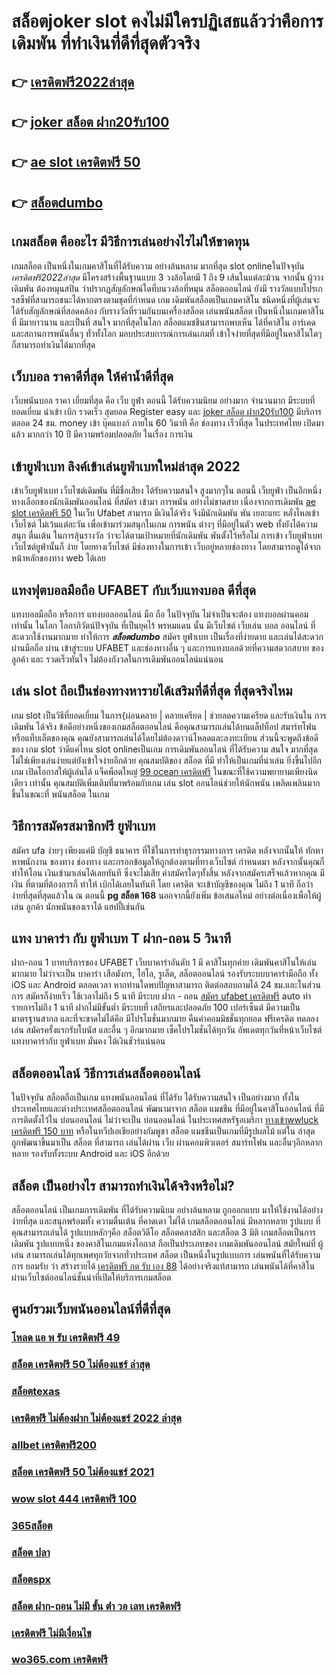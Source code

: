 # สล็อตjoker  slot  คงไม่มีใครปฏิเสธแล้วว่าคือการเดิมพัน ที่ทำเงินที่ดีที่สุดตัวจริง

## 👉 [เครดิตฟรี2022ล่าสุด](https://www.ufaeat.com/register/)
## 👉 [joker สล็อต ฝาก20รับ100](https://www.ufaeat.com/ทางเข้ายูฟ่าเบท-ufabet/)
## 👉 [ae slot เครดิตฟรี 50](https://www.ufaeat.com/credit-free-50/)
## 👉 [สล็อตdumbo](https://www.ufaeat.com/ทางเข้ายูฟ่าเบท-ufabet/)

##  เกมสล็อต คืออะไร มีวิธีการเล่นอย่างไรไม่ให้ขาดทุน

เกมสล็อต เป็นหนึ่งในเกมคาสิโนที่ได้รับความ อย่างล้นหลาม มากที่สุด  slot onlineในปัจจุบัน *เครดิตฟรี2022ล่าสุด* มีโครงสร้างพื้นฐานแบบ 3 วงล้อโดยมี 1 ถึง 9 เส้นในแต่ละม้วน จากนั้น ผู้วางเดิมพัน ต้องหมุนสปิน ว่าปรากฏสัญลักษณ์ใดที่บนวงล้อที่หมุน  สล็อตออนไลน์ ยังมี รางวัลแบบโปรเกรสซีฟที่สามารถชนะได้หากตรงตามชุดที่กำหนด เกม เดิมพันสล็อตเป็นเกมคาสิโน ชนิดหนึ่งที่ผู้เล่นจะได้รับสัญลักษณ์ที่สอดคล้อง กับรางวัลที่รวมกันบนเครื่องสล็อต เล่นพนันสล็อต เป็นหนึ่งในเกมคาสิโนที่ มีมายาวนาน และเป็นที่ สนใจ มากที่สุดในโลก สล็อตแมชชีนสามารถพบเห็น ได้ที่คาสิโน อาร์เคด และสถานการพนันอื่นๆ ทั่วทั้งโลก มอบประสบการณ์การเล่นเกมที่ เข้าใจง่ายที่สุดที่มีอยู่ในคาสิโนใดๆ ก็สามารถทำเงินได้มากที่สุด 

## เว็บบอล ราคาดีที่สุด ให้ค่าน้ำดีที่สุด

 เว็บพนันบอล  ราคา   เยี่ยมที่สุด คือ   เว็บ  ยูฟ่า  ตอนนี้ ได้รับความนิยม   อย่างมาก จำนวนมาก  มีระบบที่ยอดเยี่ยม   นำเข้า   เบิก  รวดเร็ว   สุดยอด  Register   easy  และ [joker สล็อต ฝาก20รับ100](https://www.ufaeat.com/credit-free-50/) มีบริการ   ตลอด 24 ชม.   money เข้า   บุ๊คแบงก์ ภายใน   60 วินาที  คือ   ช่องทาง  เร็วที่สุด  ในประเทศไทย  เปิดมาแล้ว มากกว่า  10 ปี  มีความพร้อมปลอดภัย ในเรื่อง การเงิน 

## เข้ายูฟ่าเบท ลิงค์เข้าเล่นยูฟ่าเบทใหม่ล่าสุด 2022 

เข้าเว็บยูฟ่าเบท  เว็บไซต์เดิมพัน  ที่มีชื่อเสียง  ได้รับความสนใจ สูงมากๆใน ตอนนี้ เว็บยูฟ่า  เป็นอีกหนึ่งทางเลือกของนักเดิมพันออนไลน์  ที่สมัคร เข้ามา การพนัน อย่างไม่ขาดสาย เนื่องจากการเดิมพัน [ae slot เครดิตฟรี 50](https://www.ufaeat.com/ทางเข้ายูฟ่าเบท-ufabet/) ในเว็บ Ufabet สามารถ มีเงินได้จริง จึงมีนักเดิมพัน พัน เยอะแยะ หลั่งไหลเข้าเว็บไซต์ ไม่เว้นแต่ละวัน เพื่อเข้ามาร่วมสนุกในเกม การพนัน ต่างๆ ที่มีอยู่ในตัว web  ทั้งยังได้ความสนุก ตื่นเต้น ในการลุ้นรางวัล ว่าจะได้ตามเป้าหมายที่นักเดิมพัน พันตั้งไว้หรือไม่ การเข้า เว็บยูฟ่าเบท เว็บไซต์ยูฟ่านั้นก็ ง่าย  โดยทางเว็บไซต์ มีช่องทางในการเข้า เว็บอยู่หลายช่องทาง โดยสามารถดูได้จากหน้าหลักของทาง web ได้เลย


##  แทงฟุตบอลมือถือ UFABET  กับเว็บแทงบอล ดีที่สุด

แทงบอลมือถือ หรือการ แทงบอลออนไลน์ มือ ถือ ในปัจจุบัน ไม่จำเป็นจะต้อง แทงบอลผ่านคอม เท่านั้น ในโลก โลกาภิวัตน์ปัจจุบัน  ที่เป็นยุคไร้ พรหมแดน  นั้น มีเว็บไซต์ เว็บเล่น บอล ออนไลน์ ที่สะดวกใช้งานมากมาย ทำให้การ ***สล็อตdumbo*** สมัคร ยูฟ่าเบท เป็นเรื่องที่ง่ายดาย และเล่นได้สะดวกผ่านมือถือ ผ่าน  เข้าสู่ระบบ UFABET และช่องทางอื่น ๆ  และการแทงบอลด้วยที่ความสดวกสบาย ของลูกค้า และ รวดเร็วทันใจ ไม่ต้องกังวลในการเดิมพันออนไลน์แน่นอน

## เล่น slot ถือเป็นช่องทางหารายได้เสริมที่ดีที่สุด ที่สุดจริงไหม

เกม slot เป็นวิธีที่ยอดเยี่ยม ในการ{ผ่อนคลาย | คลายเครียด | ช่วยลดความเครียด และรับเงินใน การเดิมพัน ได้จริง ข้อดีอย่างหนึ่งของเกมสล็อตออนไลน์ คือคุณสามารถเล่นได้บนแล็ปท็อป สมาร์ทโฟน หรือแท็บเล็ตของคุณ คุณยังสามารถเล่นได้โดยไม่ต้องดาวน์โหลดและลงทะเบียน ส่วนนี้จะพูดถึงข้อดีของ เกม slot ว่าดีแค่ไหน  slot onlineเป็นเกม  การเดิมพันออนไลน์ ที่ได้รับความ สนใจ มากที่สุด ไม่ใช่เพียงเล่นง่ายแต่ยังเข้าใจง่ายอีกด้วย คุณสมบัติของ สล็อต ที่มี ทำให้เป็นเกมที่น่าเล่น ยิ่งขึ้นไปอีกเกม เปิดโอกาสให้ผู้เล่นได้ แจ็คพ็อตใหญ่ [99 ocean เครดิตฟรี](https://www.ufaeat.com/register/) ในขณะที่ใช้ความพยายามเพียงนิดเดียว เท่านั้น คุณสมบัติเพิ่มเติมที่มาพร้อมกับเกม เล่น slot ออนไลน์ช่วยให้นักพนัน เพลิดเพลินมากขึ้นในขณะที่ พนันสล็อต ในเกม


## วิธีการสมัครสมาชิกฟรี  ยูฟ่าเบท  

สมัคร ufa ง่ายๆ  เพียงแค่มี บัญชี ธนาคาร ที่ใช้ในการทำธุรกรรมทางการ เครดิต หลังจากนั้นให้ ทักหาหาพนักงาน ของทาง  ช่องทาง และกรอกข้อมูลให้ถูกต้องตามที่ทางเว็บไซต์ กำหนดมา หลังจากนั้นคุณก็ ทำให้โอน เงินเข้ามาเล่นได้เลยทันที ซึ่งจะไม่เสีย ค่าสมัครใดๆทั้งสิ้น หลังจากสมัครเสร็จแล้วหากคุณ มีเงิน ที่ตามที่ต้องการก็  ทำให้ เบิกได้เลยในทันที โดย เครดิต จะเข้าบัญชีของคุณ  ไม่ถึง  1 นาที ถือว่า ง่ายที่สุดที่สุดแล้วใน ณ ตอนนี้ **pg สล็อต 168** นอกจากนี้ยังเพิ่ม ข้อเสนอใหม่ อย่างต่อเนื่องเพื่อให้ผู้เล่น ลูกค้า นักพนันของเราได้ แฮปปี้เช่นกัน

## แทง  บาคาร่า กับ ยูฟ่าเบท T  ฝาก-ถอน 5 วินาที

ฝาก-ถอน  1 บาทบริการของ UFABET เว็บบาคาร่าอันดับ 1 มี  คาสิโนทุกค่าย เดิมพันคาสิโนให้เล่นมากมาย ไม่ว่าจะเป็น บาคาร่า เสือมังกร, ไฮโล, รูเล็ต, สล็อตออนไลน์ รองรับระบบบาคาร่ามือถือ ทั้ง iOS และ Android ตลอดเวลา หากท่านใดพบปัญหาสามารถ ติดต่อสอบถามได้ 24 ชม.และในส่วนการ สมัครก็ง่ายเร็ว ใช้เวลาไม่ถึง 5 นาที มีระบบ ฝาก - ถอน [สมัคร ufabet เครดิตฟรี](https://www.ufaeat.com/regis-ufabet-master-free/) auto ทำรายการไม่ถึง 1 นาที  ฝากไม่มีขั้นต่ำ  มีระบบที่ เสถียรและปลอดภัย 100 เปอร์เซ็นต์ มีความเป็น มาตรฐานสากล และที่จะขาดไม่ได้คึอ มีโปรโมชั่นมากมาย  คืนค่าคอมมิชชั่นทุกยอด ฟรีเครดิต ทดลองเล่น สมัครครั้งแรกรับโบนัส และอื่น ๆ อีกมากมาย เช็คโปรโมชั่นได้ทุกวัน อัพเดตทุกวันที่หน้าเว็บไซต์ แทงบาคาร่ากับ  ยูฟ่าเบท มั่นคง ได้เงินชัวร์แน่นอน


## สล็อตออนไลน์  วิธีการเล่นสล็อตออนไลน์ 

ในปัจจุบัน  สล็อตถือเป็นเกม แทงพนันออนไลน์ ที่ได้รับ  ได้รับความสนใจ เป็นอย่างมาก ทั้งในประเทศไทยและต่างประเทศสล็อตออนไลน์ พัฒนามาจาก สล็อต  แมชชีน ที่มีอยู่ในคาสิโนออนไลน์   ที่มีการติดตั้งไว้ใน บ่อนออนไลน์ ไม่ว่าจะเป็น บ่อนออนไลน์ ในประเทศสหรัฐอเมริกา [ทางเข้าwwluck เครดิตฟรี 150 บาท](https://www.ufaeat.com/) หรือในทวีปเอเชียอย่างกัมพูชา สล็อต  แมชชีนเป็นเกมที่มีรูปผลไม้ แต่ใน ล่าสุด ถูกพัฒนาขึ้นมาเป็น  สล็อต ที่สามารถ เล่นได้ผ่าน  เว็บ ผ่านคอมพิวเตอร์  สมาร์ทโฟน  และอื่นๆอีกหลากหลาย  รองรับทั้งระบบ Android และ iOS อีกด้วย


## สล็อต  เป็นอย่างไร สามารถทำเงินได้จริงหรือไม่?

 สล็อตออนไลน์  เป็นเกมการเดิมพัน ที่ได้รับความนิยม อย่างล้นหลาม  ถูกออกแบบ มาให้ใช้งานได้อย่างง่ายที่สุด  และสนุกพร้อมทั้ง ความตื่นเต้น ที่คาดเดา  ไม่ได้ เกมสล็อตออนไลน์  มีหลากหลาย รูปแบบ  ที่คุณสามารถเล่นได้ รูปแบบหลักๆคือ  สล็อตวิดีโอ สล็อตคลาสสิก และสล็อต 3 มิติ เกมสล็อตเป็นการ เดิมพัน  รูปแบบหนึ่ง ของคาสิโนเกมแห่งโอกาส ถือเป็นประเภทของ เกมเดิมพันออนไลน์  สมัยใหม่ที่ ผู้เล่น สามารถเล่นได้ทุกเพศทุกวัยจากทั่วประเทศ   สล็อต  เป็นหนึ่งในรูปแบบการ เล่นพนันที่ได้รับความการ ยอมรับ ว่า  สร้างรายได้  [เครดิตฟรี กด รับ เอง 88](https://www.ufaeat.com/ufabet-master-login/) ได้อย่างจริงแท้สามารถ เล่นพนันได้ที่คาสิโนผ่านเว็บไซต์ออนไลน์ชั้นนำที่เปิดให้บริการเกมสล็อต 


## ศูนย์รวมเว็บพนันออนไลน์ที่ดีที่สุด

### [โหลด แอ พ รับ เครดิตฟรี 49](https://atom.io/themes/ทางเข้า%20ufaeat%20mgm99win%20เครดิตฟรี%20008%20สล็อต%20เว็บตรง%20100%)
### [สล็อต เครดิตฟรี 50 ไม่ต้องแชร์ ล่าสุด](https://atom.io/themes/ทางเข้า%20ufaeat%20เครดิตฟรี%20แค่%20กรอก%20เบอร์ล่าสุด2021%20008%20สล็อต%20เว็บตรง%20100%)
### [สล็อตtexas](https://atom.io/themes/ทางเข้า%20ufaeat%20พี%20จี%20สล็อต%20ออ%20โต้%20008%20สล็อต%20เว็บตรง%20100%)
### [เครดิตฟรี ไม่ต้องฝาก ไม่ต้องแชร์ 2022 ล่าสุด](https://atom.io/themes/ทางเข้า%20ufaeat%20สมัคร%20ufabet%20ทางเข้ามือถือ%20008%20สล็อต%20เว็บตรง%20100%)
### [allbet เครดิตฟรี200](https://atom.io/themes/ทางเข้า%20ufaeat%20สมัคร%20ufabet%20ufabet%20เว็บ%20ตรง%20008%20สล็อต%20เว็บตรง%20100%)
### [สล็อต เครดิตฟรี 50 ไม่ต้องแชร์ 2021](https://atom.io/themes/ทางเข้า%20ufaeat%20777ww%20casino%20เครดิตฟรี%20008%20สล็อต%20เว็บตรง%20100%)
### [wow slot 444 เครดิตฟรี 100](https://atom.io/themes/ทางเข้า%20ufaeat%20เครดิตฟรี%20100%20ทํา%20ยอด%20500%20ถอนได้%20300%20008%20สล็อต%20เว็บตรง%20100%)
### [365สล็อต](https://atom.io/themes/ทางเข้า%20ufaeat%20สมัคร%20ufabet%20ที่นี่%20008%20สล็อต%20เว็บตรง%20100%)
### [สล็อต ปลา](https://atom.io/themes/ทางเข้า%20ufaeat%20พี%20จี%20สล็อต%20ออ%20โต้%20008%20สล็อต%20เว็บตรง%20100%)
### [สล็อตspx](https://atom.io/themes/ทางเข้า%20ufaeat%20สล็อตxo%20888%20008%20สล็อต%20เว็บตรง%20100%)
### [สล็อต ฝาก-ถอน ไม่มี ขั้น ต่ํา วอ เลท เครดิตฟรี](https://atom.io/themes/ทางเข้า%20ufaeat%20สล็อต%20pg%20เครดิตฟรี%20100%20ไม่ต้องฝาก%20ไม่ต้องแชร์%202021%20008%20สล็อต%20เว็บตรง%20100%)
### [เครดิตฟรี ไม่มีเงื่อนไข](https://atom.io/themes/ทางเข้า%20ufaeat%20pg%20เครดิตฟรี%2050ล่าสุด%20008%20สล็อต%20เว็บตรง%20100%)
### [wo365.com เครดิตฟรี](https://atom.io/themes/ทางเข้า%20ufaeat%20สล็อต%20โปร%20100%20008%20สล็อต%20เว็บตรง%20100%)